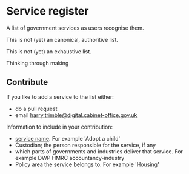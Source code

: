 # Service register

A list of government services as users recognise them. 

This is not (yet) an canonical, authoritive list. 

This is not (yet) an exhaustive list. 

Thinking through making

## Contribute

If you like to add a service to the list either:

- do a pull request
- email harry.trimble@digital.cabinet-office.gov.uk

Information to include in your contribution:

- [service name](https://check-before-you-start.herokuapp.com/start-page). For example 'Adopt a child'
- Custodian; the person responsible for the service, if any
- which parts of governments and industries deliver that service. For example DWP HMRC accountancy-industry
- Policy area the service belongs to. For example 'Housing'
